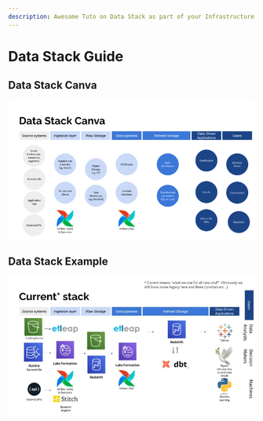 ```yaml
---
description: Awesome Tuto on Data Stack as part of your Infrastructure
---
```


# Data Stack Guide

## Data Stack Canva

![](../../data_stack_canva.png)

## Data Stack Example

![](../../data_stack_onefootball.png)
